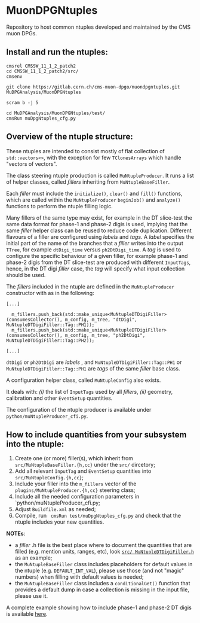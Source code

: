 # MuonDPGNtuples

Repository to host common ntuples developed and maintained by the CMS muon DPGs.

## Install and run the ntuples:

```
cmsrel CMSSW_11_1_2_patch2
cd CMSSW_11_1_2_patch2/src/
cmsenv

git clone https://gitlab.cern.ch/cms-muon-dpgo/muondpgntuples.git MuDPGAnalysis/MuonDPGNtuples

scram b -j 5

cd MuDPGAnalysis/MuonDPGNtuples/test/
cmsRun muDpgNtuples_cfg.py
```

## Overview of the ntuple structure:

These ntuples are intended to consist mostly of flat collection of `std::vectors<>`, with the exception for few `TClonesArrays` which handle "vectors of vectors".

The class steering ntuple production is called `MuNtupleProducer`. It runs a list of helper classes, called _fillers_ inheriting from `MuNtupleBaseFiller`.

Each _filler_ must include the `initialize()`, `clear()` and `fill()` functions, which are called within the `MuNtupleProducer` `beginJob()` and `analyze()` functions to perform the ntuple filling logic.

Many fillers of the same type may exist, for example in the DT slice-test the same data format for phase-1 and phase-2 digis is used, implying that the same _filler_ helper class can be reused to reduce code duplication. Different flavours of a filler are configured using _labels_ and _tags_. A _label_ specifies the initial part of the name of the branches that a _filler_ writes into the output `TTree`, for example `dtDigi_time` versus `ph2DtDigi_time`. A _tag_ is used to configure the specific behaviour of a given filler, for example phase-1 and phase-2 digis from the DT slice-test are produced with different `InputTags`, hence, in the DT digi _filler_ case, the _tag_ will specify what input collection should be used.

The _fillers_ included in the ntuple are defined in the `MuNtupleProducer` constructor with as in the following:

```
[...]

  m_fillers.push_back(std::make_unique<MuNtupleDTDigiFiller>(consumesCollector(), m_config, m_tree, "dtDigi",    MuNtupleDTDigiFiller::Tag::PH1));
  m_fillers.push_back(std::make_unique<MuNtupleDTDigiFiller>(consumesCollector(), m_config, m_tree, "ph2DtDigi", MuNtupleDTDigiFiller::Tag::PH2));

[...]
```

`dtDigi` or `ph2DtDigi` are _labels_ , and `MuNtupleDTDigiFiller::Tag::PH1` or `MuNtupleDTDigiFiller::Tag::PH1` are _tags_ of the same _filler_ base class.

A configuration helper class, called `MuNtupleConfig` also exists.

It deals with: _(i)_ the list of `InputTags` used by all _fillers_, _(ii)_ geometry, calibration and other `EventSetup` quantities.

The configuration of the ntuple producer is available under `python/muNtupleProducer_cfi.py`.

## How to include quantities from your subsystem into the ntuple:

1. Create one (or more) filler(s), which inherit from `src/MuNtupleBaseFiller.{h,cc}` under the `src/` dircetory;
1. Add all relevant `InputTag` and `EventSetup` quantities into `src/MuNtupleConfig.{h,cc}`;
1. Include your filler into the `m_fillers` vector of the `plugins/MuNtupleProducer.{h,cc}` steering class;
1. Include all the needed configuration parameters in `python/muNtupleProducer_cfi.py;
1. Adjust `Buildfile.xml` as needed;
1. Compile, run ` cmsRun test/muDpgNtuples_cfg.py` and check that the ntuple includes your new quantities.

**NOTEs**: 
- a _filler_ .h file is the best place where to document the quantities that are filled (e.g. mention units, ranges, etc), look [`src/ MuNtupleDTDigiFiller.h`]() as an example;
- the `MuNtupleBaseFiller` class includes placeholders for default values in the ntuple (e.g. `DEFAULT_INT_VAL`), please use those (and not "magic" numbers) when filling with default values is needed;
- the `MuNtupleBaseFiller` class includes a `conditionalGet()` function that provides a default dump in case a collection is missing in the input file, please use it.

A complete example showing how to include phase-1 and phase-2 DT digis is available [here]().




